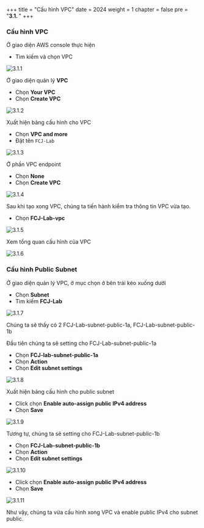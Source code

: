 +++
title = "Cấu hình VPC"
date = 2024
weight = 1
chapter = false
pre = "<b>3.1. </b>"
+++

### Cấu hình VPC

Ở giao diện AWS console thực hiện

- Tìm kiếm và chọn VPC

![3.1.1](/images/3-preparation/3.1.1.png)

Ở giao diện quản lý **VPC**

- Chọn **Your VPC**
- Chọn **Create VPC**

![3.1.2](/images/3-preparation/3.1.2.png)

Xuất hiện bảng cấu hình cho VPC

- Chọn **VPC and more**
- Đặt tên `FCJ-Lab`

![3.1.3](/images/3-preparation/3.1.3.png)

Ở phần VPC endpoint

- Chọn **None**
- Chọn **Create VPC**

![3.1.4](/images/3-preparation/3.1.4.png)

Sau khi tạo xong VPC, chúng ta tiến hành kiểm tra thông tin VPC vừa tạo.

- Chọn **FCJ-Lab-vpc**

![3.1.5](/images/3-preparation/3.1.5.png)

Xem tổng quan cấu hình của VPC

![3.1.6](/images/3-preparation/3.1.6.png)

### Cấu hình Public Subnet

Ở giao diện quản lý VPC, ở mục chọn ở bên trái kéo xuống dưới

- Chọn **Subnet**
- Tìm kiếm **FCJ-Lab**

![3.1.7](/images/3-preparation/3.1.7.png)

Chúng ta sẽ thấy có 2 FCJ-Lab-subnet-public-1a, FCJ-Lab-subnet-public-1b

Đầu tiên chúng ta sẽ setting cho FCJ-Lab-subnet-public-1a

- Chọn **FCJ-lab-subnet-public-1a**
- Chọn **Action**
- Chọn **Edit subnet settings**

![3.1.8](/images/3-preparation/3.1.8.png)

Xuất hiện bảng cấu hình cho public subnet

- Click chọn **Enable auto-assign public IPv4 address**
- Chọn **Save**

![3.1.9](/images/3-preparation/3.1.9.png)

Tương tự, chúng ta sẽ setting cho FCJ-Lab-subnet-public-1b

- Chọn **FCJ-Lab-subnet-public-1b**
- Chọn **Action**
- Chọn **Edit subnet settings**

![3.1.10](/images/3-preparation/3.1.10.png)

- Click chọn **Enable auto-assign public IPv4 address**
- Chọn **Save**

![3.1.11](/images/3-preparation/3.1.11.png)

Như vậy, chúng ta vừa cấu hình xong VPC và enable public IPv4 cho subnet public.
